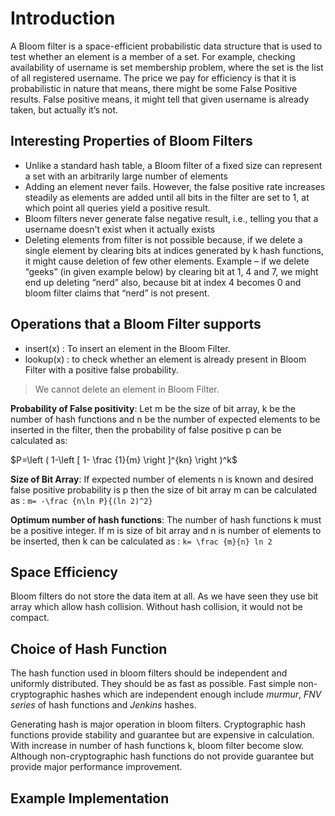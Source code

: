 # Introduction

A Bloom filter is a space-efficient probabilistic data structure that is used to test whether an element is a member of a set. For example, checking availability of username is set membership problem, where the set is the list of all registered username. The price we pay for efficiency is that it is probabilistic in nature that means, there might be some False Positive results. False positive means, it might tell that given username is already taken, but actually it’s not.

## Interesting Properties of Bloom Filters

* Unlike a standard hash table, a Bloom filter of a fixed size can represent a set with an arbitrarily large number of elements
* Adding an element never fails. However, the false positive rate increases steadily as elements are added until all bits in the filter are set to 1, at which point all queries yield a positive result.
* Bloom filters never generate false negative result, i.e., telling you that a username doesn't exist when it actually exists
* Deleting elements from filter is not possible because, if we delete a single element by clearing bits at indices generated by k hash functions, it might cause deletion of few other elements. Example – if we delete “geeks” (in given example below) by clearing bit at 1, 4 and 7, we might end up deleting “nerd” also, because bit at index 4 becomes 0 and bloom filter claims that “nerd” is not present.

## Operations that a Bloom Filter supports

* insert(x) : To insert an element in the Bloom Filter.
* lookup(x) : to check whether an element is already present in Bloom Filter with a positive false probability.

> We cannot delete an element in Bloom Filter.

**Probability of False positivity**: Let m be the size of bit array, k be the number of hash functions and n be the number of expected elements to be inserted in the filter, then the probability of false positive p can be calculated as:

$P=\left ( 1-\left [ 1- \frac {1}{m} \right ]^{kn} \right )^k$

**Size of Bit Array**: If expected number of elements n is known and desired false positive probability is p then the size of bit array m can be calculated as : ```m= -\frac {n\ln P}{(ln 2)^2}```

**Optimum number of hash functions**: The number of hash functions k must be a positive integer. If m is size of bit array and n is number of elements to be inserted, then k can be calculated as : ```k= \frac {m}{n} ln 2```

## Space Efficiency

Bloom filters do not store the data item at all. As we have seen they use bit array which allow hash collision. Without hash collision, it would not be compact.

## Choice of Hash Function

The hash function used in bloom filters should be independent and uniformly distributed. They should be as fast as possible. Fast simple non-cryptographic hashes which are independent enough include _murmur_, _FNV series_ of hash functions and _Jenkins_ hashes.

Generating hash is major operation in bloom filters. Cryptographic hash functions provide stability and guarantee but are expensive in calculation. With increase in number of hash functions k, bloom filter become slow. Although non-cryptographic hash functions do not provide guarantee but provide major performance improvement.

## Example Implementation
